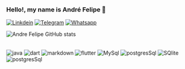 ### Hello!, my name is André Felipe 🤙

[![Linkdein](https://img.shields.io/badge/LinkedIn-0077B5?style=for-the-badge&logo=linkedin&logoColor=white)](https://www.linkedin.com/in/andre-felipe-763a4a139/)
[![Telegram](https://img.shields.io/badge/Telegram-2CA5E0?style=for-the-badge&logo=telegram&logoColor=white)](https://t.me/@Andree_F_S_Ramos)
[![Whatsapp](https://img.shields.io/badge/WhatsApp-25D366?style=for-the-badge&logo=whatsapp&logoColor=white)](https://api.whatsapp.com/send?phone=5541992530774)


![Andre Felipe GitHub stats](https://github-readme-stats.vercel.app/api?username=AndreFSRamos&show_icons=true&theme=dracula)

<div stely="display: inline_block"><br/>
    <img align="center" alt="java" src="https://img.shields.io/badge/Java-ED8B00?style=for-the-badge&logo=java&logoColor=white" >
    <img align="center" alt="dart" src="https://img.shields.io/badge/Dart-0175C2?style=for-the-badge&logo=dart&logoColor=white" >
    <img align="center" alt="markdown" src="https://img.shields.io/badge/Markdown-000000?style=for-the-badge&logo=markdown&logoColor=white" >
    <img align="center" alt="flutter" src="https://img.shields.io/badge/Flutter-02569B?style=for-the-badge&logo=flutter&logoColor=white" >
    <img align="center" alt="MySql" src="https://img.shields.io/badge/MySQL-00000F?style=for-the-badge&logo=mysql&logoColor=white" >
    <img align="center" alt="postgresSql" src="https://img.shields.io/badge/PostgreSQL-316192?style=for-the-badge&logo=postgresql&logoColor=white" >
    <img align="center" alt="SQlite" src="https://img.shields.io/badge/SQLite-07405E?style=for-the-badge&logo=sqlite&logoColor=white" >
    <img align="center" alt="postgresSql" src="https://img.shields.io/badge/Google_Cloud-4285F4?style=for-the-badge&logo=google-cloud&logoColor=whitee" >
</div>
